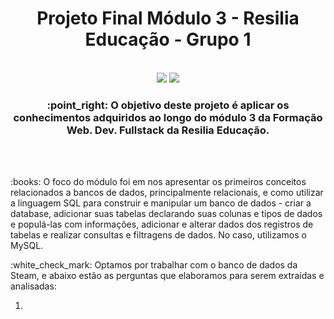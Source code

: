 <h1 align='center'> Projeto Final Módulo 3 - Resilia Educação - Grupo 1 </h1>
<br>
<div align='center'>
    <img src="https://img.shields.io/badge/MySQL-005C84?style=for-the-badge&logo=mysql&logoColor=white" />
    <img src="https://img.shields.io/badge/Steam-000000?style=for-the-badge&logo=steam&logoColor=white" />
</div>

<h3 align='center'>
    :point_right: O objetivo deste projeto é aplicar os conhecimentos adquiridos ao longo do módulo 3 da Formação Web. Dev. Fullstack da Resilia Educação.
</h3>
<br><br>

<p> :books: O foco do módulo foi em nos apresentar os primeiros conceitos relacionados a bancos de dados, principalmente relacionais, e como utilizar a linguagem SQL
 para construir e manipular um banco de dados - criar a database, adicionar suas tabelas declarando suas colunas e tipos de dados e populá-las com informações,
 adicionar e alterar dados dos registros de tabelas e realizar consultas e filtragens de dados. No caso, utilizamos o MySQL. </p>

<p> :white_check_mark: Optamos por trabalhar com o banco de dados da Steam, e abaixo estão as perguntas que elaboramos para serem extraídas e analisadas: <p>
<ol>
  <li>
    
